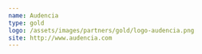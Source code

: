 ```yaml
---
name: Audencia
type: gold
logo: /assets/images/partners/gold/logo-audencia.png
site: http://www.audencia.com
---
```

